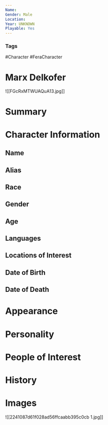 ```yaml
---
Name: 
Gender: Male
Location: 
Year: UNKNOWN
Playable: Yes
---
```


### Tags
#Character #FeraCharacter 

# Marx Delkofer
![[FGcRxMTWUAQuA13.jpg]]

# Summary


# Character Information

## Name

## Alias

## Race

## Gender

## Age

## Languages

## Locations of Interest

## Date of Birth

## Date of Death

# Appearance

# Personality

# People of Interest

# History

# Images
![[2241087d61f028ad56ffcaabb395c0cb 1.jpg]]